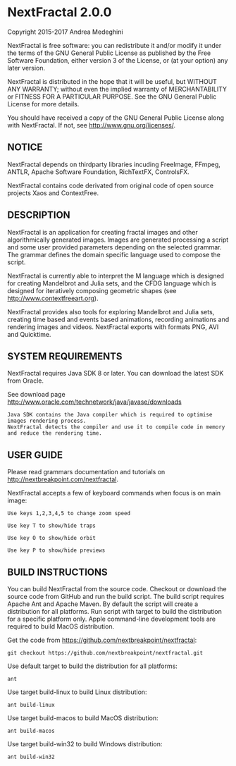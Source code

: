# NextFractal 2.0.0

Copyright 2015-2017 Andrea Medeghini

NextFractal is free software: you can redistribute it and/or modify it under the terms of the GNU General Public License as published by the Free Software Foundation, either version 3 of the License, or (at your option) any later version.

NextFractal is distributed in the hope that it will be useful, but WITHOUT ANY WARRANTY; without even the implied warranty of MERCHANTABILITY or FITNESS FOR A PARTICULAR PURPOSE. See the GNU General Public License for more details.

You should have received a copy of the GNU General Public License along with NextFractal. If not, see http://www.gnu.org/licenses/.


## NOTICE

NextFractal depends on thirdparty libraries incuding FreeImage, FFmpeg, ANTLR, Apache Software Foundation, RichTextFX, ControlsFX.

NextFractal contains code derivated from original code of open source projects Xaos and ContextFree.


## DESCRIPTION

NextFractal is an application for creating fractal images and other algorithmically generated images. Images are generated processing a script and some user provided parameters depending on the selected grammar. The grammar defines the domain specific language used to compose the script. 

NextFractal is currently able to interpret the M language which is designed for creating Mandelbrot and Julia sets, and the CFDG language which is designed for iteratively composing geometric shapes (see http://www.contextfreeart.org).

NextFractal provides also tools for exploring Mandelbrot and Julia sets, creating time based and events based animations, recording animations and rendering images and videos. NextFractal exports with formats PNG, AVI and Quicktime.


## SYSTEM REQUIREMENTS

NextFractal requires Java SDK 8 or later. You can download the latest SDK from Oracle.

See download page http://www.oracle.com/technetwork/java/javase/downloads

    Java SDK contains the Java compiler which is required to optimise images rendering process. 
    NextFractal detects the compiler and use it to compile code in memory and reduce the rendering time.     

## USER GUIDE

Please read grammars documentation and tutorials on http://nextbreakpoint.com/nextfractal.

NextFractal accepts a few of keyboard commands when focus is on main image:

    Use keys 1,2,3,4,5 to change zoom speed

    Use key T to show/hide traps

    Use key O to show/hide orbit

    Use key P to show/hide previews


## BUILD INSTRUCTIONS

You can build NextFractal from the source code. Checkout or download the source code from GitHub and run the build script. The build script requires Apache Ant and Apache Maven. By default the script will create a distribution for all platforms. Run script with target to build the distribution for a specific platform only. Apple command-line development tools are required to build MacOS distribution. 

Get the code from https://github.com/nextbreakpoint/nextfractal:

    git checkout https://github.com/nextbreakpoint/nextfractal.git

Use default target to build the distribution for all platforms:
  
    ant
    
Use target build-linux to build Linux distribution:

    ant build-linux

Use target build-macos to build MacOS distribution:
  
    ant build-macos
    
Use target build-win32 to build Windows distribution:

    ant build-win32

